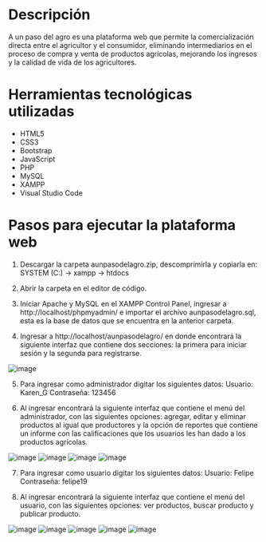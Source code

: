 # Descripción
A un paso del agro es una plataforma web que permite la comercialización directa entre el agricultor y el consumidor, eliminando intermediarios en el proceso de compra y venta de productos agrícolas, mejorando los ingresos y la calidad de vida de los agricultores.

# Herramientas tecnológicas utilizadas
- HTML5
- CSS3
- Bootstrap
- JavaScript
- PHP
- MySQL
- XAMPP
- Visual Studio Code

# Pasos para ejecutar la plataforma web
1. Descargar la carpeta aunpasodelagro.zip, descomprimirla y copiarla en: SYSTEM (C:) -> xampp -> htdocs

2. Abrir la carpeta en el editor de código.

3. Iniciar Apache y MySQL en el XAMPP Control Panel, ingresar a http://localhost/phpmyadmin/ e importar el archivo aunpasodelagro.sql, esta es la base de datos que se encuentra en la anterior carpeta.

4. Ingresar a http://localhost/aunpasodelagro/ en donde encontrará la siguiente interfaz que contiene dos secciones: la primera para iniciar sesión y la segunda para registrarse. 

  ![image](https://user-images.githubusercontent.com/69874524/225938384-f898df6b-e685-441f-86ee-6c49dd1273e3.png)
  
5. Para ingresar como administrador digitar los siguientes datos:
  Usuario: Karen_G
  Contraseña: 123456
  
6. Al ingresar encontrará la siguiente interfaz que contiene el menú del administrador, con las siguientes opciones: agregar, editar y eliminar productos al igual que productores y la opción de reportes que contiene un informe con las calificaciones que los usuarios les han dado a los productos agrícolas.

  ![image](https://user-images.githubusercontent.com/69874524/225938814-f9d8e7a8-31e8-4289-811b-c316af4ce3c0.png)
  ![image](https://user-images.githubusercontent.com/69874524/225939358-d4d69878-a405-4b22-aca1-01e60722c2f4.png)
  ![image](https://user-images.githubusercontent.com/69874524/225939388-3b7c6a4e-707d-4a0b-818f-5ca0931c53df.png)
  ![image](https://user-images.githubusercontent.com/69874524/225939439-712eb1e5-8b9d-4842-9575-a05125fc5d5e.png)
  
7. Para ingresar como usuario digitar los siguientes datos:
  Usuario: Felipe
  Contraseña: felipe19
  
8. Al ingresar encontrará la siguiente interfaz que contiene el menú del usuario, con las siguientes opciones: ver productos, buscar producto y publicar producto.

  ![image](https://user-images.githubusercontent.com/69874524/225939789-8be88cb6-e715-486e-bc73-a5b58bb79157.png)
  ![image](https://user-images.githubusercontent.com/69874524/225939821-accf5b11-0e86-4b26-8ba7-0a25ac354c4f.png)
  ![image](https://user-images.githubusercontent.com/69874524/225939868-3e8fe86c-1b52-48f3-9864-58204d9aa8e4.png)
  ![image](https://user-images.githubusercontent.com/69874524/225939896-f704c461-3da5-4637-a6c0-8857b65fae68.png)
  ![image](https://user-images.githubusercontent.com/69874524/225939920-6a536349-5d31-40f8-8608-f5dd19a38377.png)
  
  
